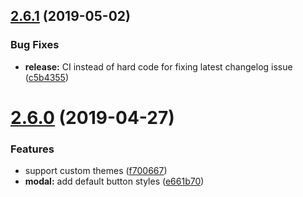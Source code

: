 ## [2.6.1](https://github.com/bndynet/dialog/compare/v2.6.0...v2.6.1) (2019-05-02)


### Bug Fixes

* **release:** CI instead of hard code for fixing latest changelog issue ([c5b4355](https://github.com/bndynet/dialog/commit/c5b4355))

# [2.6.0](https://github.com/bndynet/dialog/compare/v2.5.1...v2.6.0) (2019-04-27)


### Features

* support custom themes ([f700667](https://github.com/bndynet/dialog/commit/f700667))
* **modal:** add default button styles ([e661b70](https://github.com/bndynet/dialog/commit/e661b70))
